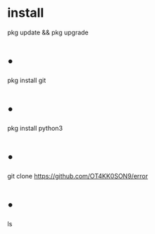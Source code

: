 # install

pkg update && pkg upgrade


# •
pkg install git


# •
pkg install python3


# • 
git clone https://github.com/OT4KK0SON9/error

# •
ls
